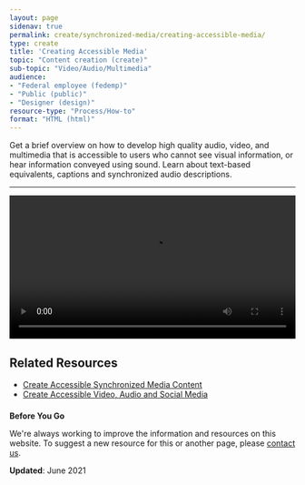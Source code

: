 ```yaml
---
layout: page
sidenav: true
permalink: create/synchronized-media/creating-accessible-media/
type: create
title: 'Creating Accessible Media'
topic: "Content creation (create)"
sub-topic: "Video/Audio/Multimedia"
audience:
- "Federal employee (fedemp)"
- "Public (public)"
- "Designer (design)"
resource-type: "Process/How-to"
format: "HTML (html)"
---
```

<p>Get a brief overview on how to develop high quality audio, video, and multimedia that is accessible to users who cannot see visual information, or hear information conveyed using sound. Learn about text-based equivalents, captions and synchronized audio descriptions.</p>
<hr>
<p><video controls="controls" data-vscid="3qesx4ovd" style="width:100%"><source src="https://assets.section508.gov/assets/files/Creating-Accessible-Media_OpenCaption.mp4" type="video/mp4"></video></p>
<h2>Related Resources</h2>
<ul>
<li><a href="{{site.baseurl}}/create/synchronized-media">Create Accessible Synchronized Media Content </a></li>
<li><a href="{{site.baseurl}}/create/video-social">Create Accessible Video, Audio and Social Media</a></li>
</ul>
<div class="border-base radius-lg border-1px" style="margin-top: 1.5em;">
<div class="padding-1">
<p class="text-large"><strong>Before You Go</strong></p>
<p>We're always working to improve the information and resources on this website. To suggest a new resource for this or another page, please <a href="mailto:section.508@gsa.gov">contact us</a>.</p>
</div></div>
<p><strong>Updated</strong>: June 2021</p>